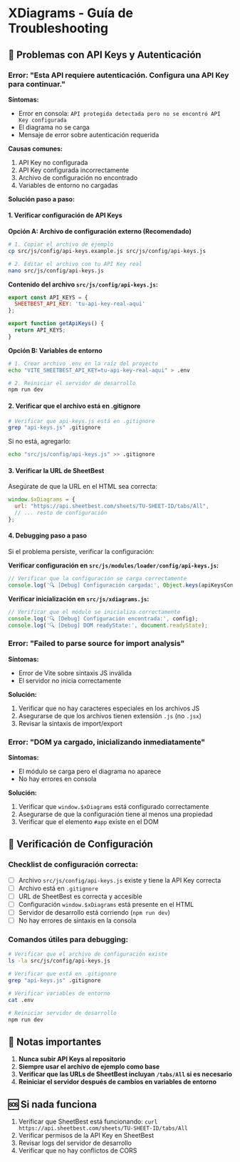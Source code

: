 # XDiagrams - Guía de Troubleshooting

## 🔐 Problemas con API Keys y Autenticación

### Error: "Esta API requiere autenticación. Configura una API Key para continuar."

**Síntomas:**
- Error en consola: `API protegida detectada pero no se encontró API Key configurada`
- El diagrama no se carga
- Mensaje de error sobre autenticación requerida

**Causas comunes:**
1. API Key no configurada
2. API Key configurada incorrectamente
3. Archivo de configuración no encontrado
4. Variables de entorno no cargadas

**Solución paso a paso:**

#### 1. Verificar configuración de API Keys

**Opción A: Archivo de configuración externo (Recomendado)**
```bash
# 1. Copiar el archivo de ejemplo
cp src/js/config/api-keys.example.js src/js/config/api-keys.js

# 2. Editar el archivo con tu API Key real
nano src/js/config/api-keys.js
```

**Contenido del archivo `src/js/config/api-keys.js`:**
```javascript
export const API_KEYS = {
  SHEETBEST_API_KEY: 'tu-api-key-real-aqui'
};

export function getApiKeys() {
  return API_KEYS;
}
```

**Opción B: Variables de entorno**
```bash
# 1. Crear archivo .env en la raíz del proyecto
echo "VITE_SHEETBEST_API_KEY=tu-api-key-real-aqui" > .env

# 2. Reiniciar el servidor de desarrollo
npm run dev
```

#### 2. Verificar que el archivo está en .gitignore

```bash
# Verificar que api-keys.js está en .gitignore
grep "api-keys.js" .gitignore
```

Si no está, agregarlo:
```bash
echo "src/js/config/api-keys.js" >> .gitignore
```

#### 3. Verificar la URL de SheetBest

Asegúrate de que la URL en el HTML sea correcta:
```javascript
window.$xDiagrams = {
  url: "https://api.sheetbest.com/sheets/TU-SHEET-ID/tabs/All",
  // ... resto de configuración
};
```

#### 4. Debugging paso a paso

Si el problema persiste, verificar la configuración:

**Verificar configuración en `src/js/modules/loader/config/api-keys.js`:**
```javascript
// Verificar que la configuración se carga correctamente
console.log('🔍 [Debug] Configuración cargada:', Object.keys(apiKeysConfig.apiKeys));
```

**Verificar inicialización en `src/js/xdiagrams.js`:**
```javascript
// Verificar que el módulo se inicializa correctamente
console.log('🔍 [Debug] Configuración encontrada:', config);
console.log('🔍 [Debug] DOM readyState:', document.readyState);
```

### Error: "Failed to parse source for import analysis"

**Síntomas:**
- Error de Vite sobre sintaxis JS inválida
- El servidor no inicia correctamente

**Solución:**
1. Verificar que no hay caracteres especiales en los archivos JS
2. Asegurarse de que los archivos tienen extensión `.js` (no `.jsx`)
3. Revisar la sintaxis de import/export

### Error: "DOM ya cargado, inicializando inmediatamente"

**Síntomas:**
- El módulo se carga pero el diagrama no aparece
- No hay errores en consola

**Solución:**
1. Verificar que `window.$xDiagrams` está configurado correctamente
2. Asegurarse de que la configuración tiene al menos una propiedad
3. Verificar que el elemento `#app` existe en el DOM

## 🔧 Verificación de Configuración

### Checklist de configuración correcta:

- [ ] Archivo `src/js/config/api-keys.js` existe y tiene la API Key correcta
- [ ] Archivo está en `.gitignore`
- [ ] URL de SheetBest es correcta y accesible
- [ ] Configuración `window.$xDiagrams` está presente en el HTML
- [ ] Servidor de desarrollo está corriendo (`npm run dev`)
- [ ] No hay errores de sintaxis en la consola

### Comandos útiles para debugging:

```bash
# Verificar que el archivo de configuración existe
ls -la src/js/config/api-keys.js

# Verificar que está en .gitignore
grep "api-keys.js" .gitignore

# Verificar variables de entorno
cat .env

# Reiniciar servidor de desarrollo
npm run dev
```

## 📝 Notas importantes

1. **Nunca subir API Keys al repositorio**
2. **Siempre usar el archivo de ejemplo como base**
3. **Verificar que las URLs de SheetBest incluyan `/tabs/All` si es necesario**
4. **Reiniciar el servidor después de cambios en variables de entorno**

## 🆘 Si nada funciona

1. Verificar que SheetBest está funcionando: `curl https://api.sheetbest.com/sheets/TU-SHEET-ID/tabs/All`
2. Verificar permisos de la API Key en SheetBest
3. Revisar logs del servidor de desarrollo
4. Verificar que no hay conflictos de CORS
